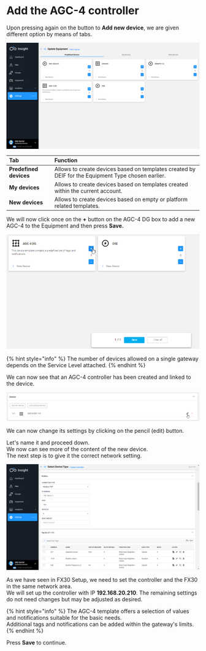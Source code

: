# Add the AGC-4 controller

Upon pressing again on the button to **Add new device**, we are given different option by means of tabs.

![The different templates available for the Generator equipment type](../../../.gitbook/assets/image%20%2831%29.png)

| Tab | Function |
| :--- | :--- |
| **Predefined devices** | Allows to create devices based on templates created by DEIF for the Equipment Type chosen earlier. |
| **My devices** | Allows to create devices based on templates created within the current account. |
| **New devices** | Allows to create devices based on empty or platform related templates. |

We will now click once on the **+** button on the AGC-4 DG box to add a new AGC-4 to the Equipment and then press **Save.**

![](../../../.gitbook/assets/image%20%2834%29.png)

{% hint style="info" %}
The number of devices allowed on a single gateway depends on the Service Level attached.
{% endhint %}

We can now see that an AGC-4 controller has been created and linked to the device.

![](../../../.gitbook/assets/image%20%2832%29.png)

We can now change its settings by clicking on the pencil \(edit\) button.

Let's name it and proceed down.  
We now can see more of the content of the new device.  
The next step is to give it the correct network setting.

![](../../../.gitbook/assets/image%20%2837%29.png)

As we have seen in FX30 Setup, we need to set the controller and the FX30 in the same network area.  
We will set up the controller with IP **192.168.20.210**. The remaining settings do not need changes but may be adjusted as desired.

{% hint style="info" %}
The AGC-4 template offers a selection of values and notifications suitable for the basic needs.   
Additional tags and notifications can be added within the gateway's limits.
{% endhint %}

Press **Save** to continue.


